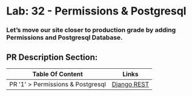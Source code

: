 # Lab: 32 - Permissions & Postgresql

### Let’s move our site closer to production grade by adding Permissions and Postgresql Database.

## PR Description Section:

| Table Of Content                               | Links                                        |
| ---------------------------------------------- | -------------------------------------------  |
| PR '1' > Permissions & Postgresql              | [Django REST](https://github.com/YousefAbuJalboush/drf-api-permissions-postgres/pull/1)|
